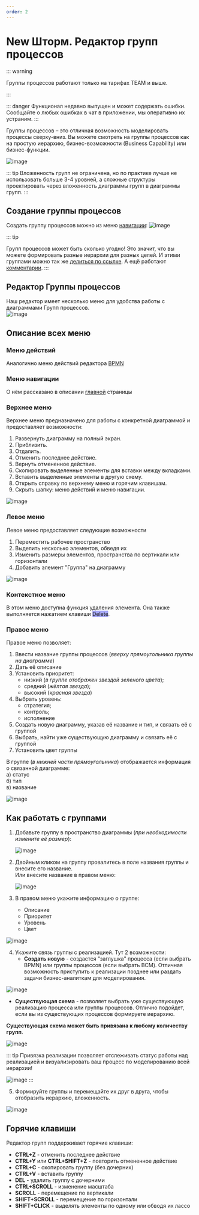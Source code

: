 ```yaml
---
order: 2
---
```


# New Шторм. Редактор групп процессов

::: warning

Группы процессов работают только на тарифах TEAM и выше.

:::

::: danger
Функционал недавно выпущен и может содержать ошибки. Сообщайте о любых ошибках в чат в приложении, мы оперативно их устраним.
:::

Группы процессов – это отличная возможность моделировать процессы сверху-вниз. Вы можете смотреть на группы процессов как на простую иерархию, бизнес-возможности (Business Capability) или бизнес-функции.

![image](diagram-group.png)

::: tip
Вложенность групп не ограничена, но по практике лучше не использовать больше 3-4 уровней, а сложные структуры проектировать через вложенность диаграммы групп в диаграммы групп.
:::

## Создание группы процессов

Создать группу процессов можно из меню [навигации](0_home-page.html#меню-навигации):
![image](create-group.png)

::: tip

Групп процессов может быть сколько угодно! Это значит, что вы можете формировать разные иерархии для разных целей. И этими группами можно так же [делиться по ссылке](#поделиться-диаграммои). А ещё работают [комментарии](#комментирование).
:::


## Редактор Группы процессов
Наш редактор имеет несколько меню для удобства работы с диаграммами Групп процессов.  
![image](diagram-group-modeler.png)


## Описание всех меню

### Меню действий
Аналогично меню действий редактора [BPMN](1_bpmn-editor.html#меню-деиствии)

### Меню навигации
О нём рассказано в описании [главной](0_home-page.html#меню-навигации) страницы

### Верхнее меню

Верхнее меню предназначено для работы с конкретной диаграммой и предоставляет возможности:  

1. Развернуть диаграмму на полный экран.
2. Приблизить.
3. Отдалить.
4. Отменить последнее действие.
5. Вернуть отмененное действие.
6. Скопировать выделенные элементы для вставки между вкладками.
7. Вставить выделенные элементы в другую схему.
8. Открыть справку по верхнему меню и горячим клавишам.
9. Скрыть шапку: меню действий и меню навигации.

![image](group-up-menu.png)

### Левое меню

Левое меню предоставляет следующие возможности
1. Переместить рабочее пространство
2. Выделить несколько элементов, обведя их
3. Изменить размеры элементов, пространства по вертикали или горизонтали
4. Добавить элемент "Группа" на диаграмму

![image](group-left-menu.png)

### Контекстное меню
В этом меню доступна функция удаления элемента. Она также выполняется нажатием клавиши <span style="background-color: #A7A9F8;"> Delete</span>.

### Правое меню

Правое меню позволяет:
1. Ввести название группы процессов (*вверху прямоугольника группы на диаграмме*)
2. Дать её описание
3. Установить приоритет:
   - низкий (*в группе отображен звездой зеленого цвета*);
   - средний (*жёлтая звезда*);
   - высокий (*красная звезда*)
4. Выбрать уровень:
   - стратегия;
   - контроль;
   - исполнение
5. Создать новую диаграмму, указав её название и тип, и связать её с группой
6. Выбрать, найти уже существующую диаграмму и связать её с группой 
7. Установить цвет группы

В группе (*в нижней части прямоугольника*) отображается информация о связанной диаграмме: \
а) статус \
б) тип \
в) название

![image](group-right-menu.png)


## Как работать с группами


1. Добавьте группу в пространство диаграммы (*при необходимости измените её размер*):

   ![image](create-group-1.gif)

2. Двойным кликом на группу провалитесь в поле названия группы и внесите его название. \
   Или внесите название в правом меню: 

   ![image](create-group-2.gif)

3. В правом меню укажите информацию о группе:
   - Описание
   - Приоритет
   - Уровень
   - Цвет

![image](create-group-3.gif)

4. Укажите связь группы с реализацией. Тут 2 возможности:
   - **Создать новую** - создастся "заглушка" процесса (если выбрать BPMN) или группы процессов (если выбрать BCM). Отличная возможность приступить к реализации позднее или раздать задачи бизнес-аналиткам для моделирования. 

![image](create-group-4.gif)

   - **Существующая схема** - позволяет выбрать уже существующую реализацию процесса или группы процессов. Отлично подойдет, если вы из существующих процессов формируете иерархию. 

   **Существующая схема может быть привязана к любому количеству групп**. 

![image](create-group-5.gif)

::: tip
Привязка реализации позволяет отслеживать статус работы над реализацией и визуализировать ваш процесс по моделированию всей иерархии!

![image](create-group-6.png)
::: 

5. Формируйте группы и перемещайте их друг в друга, чтобы отобразить иерархию, вложенность.

![image](create-group-7.gif)



## Горячие клавиши

Редактор групп поддерживает горячие клавиши:

- **CTRL+Z** - отменить последнее действие
- **CTRL+Y** или **CTRL+SHIFT+Z** - повторить отмененное действие
- **CTRL+C** - скопировать группу (без дочерних)
- **CTRL+V** - вставить группу
- **DEL** - удалить группу с дочерними
- **CTRL+SCROLL** - изменение масштаба
- **SCROLL** - перемещение по вертикали
- **SHIFT+SCROLL** - перемещение по горизонтали
- **SHIFT+CLICK** - выделять элементы по одному или обводя их лассо

